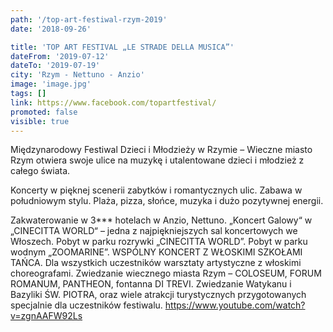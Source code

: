 ```yaml
---
path: '/top-art-festiwal-rzym-2019'
date: '2018-09-26'

title: 'TOP ART FESTIVAL „LE STRADE DELLA MUSICA”'
dateFrom: '2019-07-12'
dateTo: '2019-07-19'
city: 'Rzym - Nettuno - Anzio'
image: 'image.jpg'
tags: []
link: https://www.facebook.com/topartfestival/
promoted: false
visible: true
---
```

Międzynarodowy Festiwal Dzieci i Młodzieży w Rzymie – Wieczne miasto Rzym otwiera swoje ulice na muzykę i utalentowane dzieci i młodzież z całego świata.

Koncerty w pięknej scenerii zabytków i romantycznych ulic. 
Zabawa w południowym stylu.
Plaża, pizza, słońce, muzyka i dużo pozytywnej energii.
 
Zakwaterowanie w 3*** hotelach w Anzio, Nettuno. 
„Koncert Galowy“ w „CINECITTA WORLD“ – jedna z najpiękniejszych sal koncertowych we Włoszech. Pobyt w parku rozrywki „CINECITTA WORLD”. Pobyt w parku wodnym „ZOOMARINE”. WSPÓLNY KONCERT Z WŁOSKIMI SZKOŁAMI TAŃCA. Dla wszystkich uczestników warsztaty artystyczne z włoskimi choreografami. Zwiedzanie wiecznego miasta Rzym – COLOSEUM, FORUM ROMANUM, PANTHEON, fontanna DI TREVI. Zwiedzanie Watykanu i Bazyliki ŚW. PIOTRA, oraz wiele atrakcji turystycznych przygotowanych specjalnie dla uczestników festiwalu.
https://www.youtube.com/watch?v=zgnAAFW92Ls